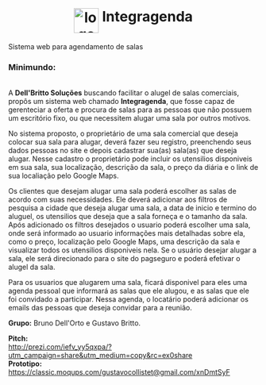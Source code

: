 <html>
<header>
</header>
<body>
<center><h1><img style="vertical-align: top;" src="https://gustavocbritto.github.io/integragenda/img/menu-options.png" alt="logo" height="50px"> Integragenda</h1></center>
Sistema web para agendamento de salas

<h3>Minimundo:</h3><br>
A <b>Dell'Britto Soluções</b> buscando facilitar o alugel de salas comerciais, propôs um sistema web chamado <b>Integragenda</b>, que fosse capaz de gerenteciar a oferta e procura de salas para as pessoas que não possuem um escritório fixo, ou que necessitem alugar uma sala por outros motivos.
<br>

No sistema proposto, o proprietário de uma sala comercial que deseja colocar sua sala para alugar, deverá fazer seu registro, preenchendo seus dados pessoas no site e depois cadastrar sua(as) sala(as) que deseja alugar. Nesse cadastro o proprietário pode incluir os utensilios disponiveis em sua sala, sua localização, descrição da sala, o preço da diária e o link de sua localiação pelo Google Maps.

Os clientes que desejam alugar uma sala poderá escolher as salas de acordo com suas necessidades. Ele deverá adicionar aos filtros de pesquisa a cidade que deseja alugar uma sala, a data de inicio e termino do aluguel, os utensilios que deseja que a sala forneça e o tamanho da sala. Após adicionado os filtros desejados o usuario poderá escolher uma sala, onde será informado ao usuario informações mais detalhadas sobre ela, como o preço, localização pelo Google Maps, uma descrição da sala e visualizar todos os utensilios disponiveis nela. Se o usuário desejar alugar a sala, ele será direcionado para o site do pagseguro e poderá efetivar o alugel da sala.

Para os usuarios que alugarem uma sala, ficará disponivel para eles uma agenda pessoal que informará as salas que ele alugou, e as salas que ele foi convidado a participar. Nessa agenda, o locatário poderá adicionar os emails das pessoas que deseja convidar para a reunião.
<br>

<b>Grupo:</b> Bruno Dell'Orto e Gustavo Britto.<br>

<b>Pitch: </b><br>
http://prezi.com/iefv_yy5qxpa/?utm_campaign=share&utm_medium=copy&rc=ex0share
<br>
<b>Prototipo: </b><br>
https://classic.moqups.com/gustavocollistet@gmail.com/xnDmtSyF
<br>
</body>
</html>

